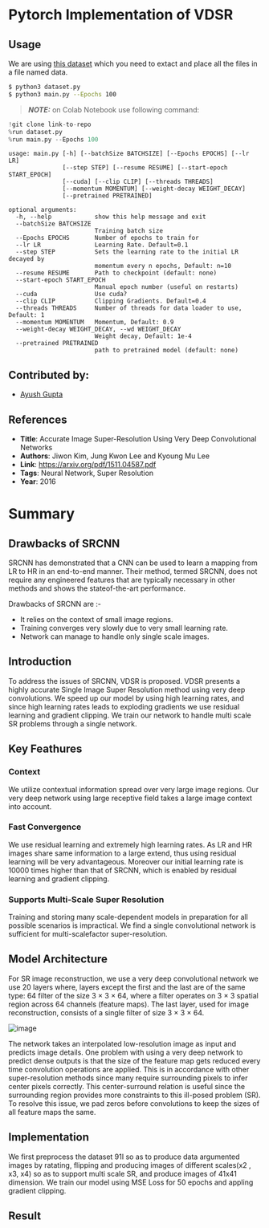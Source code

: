 # Pytorch Implementation of VDSR 
## Usage

We are using [this dataset](http://www.wisdom.weizmann.ac.il/%7Evision/SpaceTimeActions.html) which you need to extact and place all the files in a file named data. 

```bash
$ python3 dataset.py
$ python3 main.py --Epochs 100
```
> **_NOTE:_** on Colab Notebook use following command:
```python
!git clone link-to-repo
%run dataset.py
%run main.py --Epochs 100
```
```
usage: main.py [-h] [--batchSize BATCHSIZE] [--Epochs EPOCHS] [--lr LR]
               [--step STEP] [--resume RESUME] [--start-epoch START_EPOCH]
               [--cuda] [--clip CLIP] [--threads THREADS]
               [--momentum MOMENTUM] [--weight-decay WEIGHT_DECAY]
               [--pretrained PRETRAINED]

optional arguments:
  -h, --help            show this help message and exit
  --batchSize BATCHSIZE
                        Training batch size
  --Epochs EPOCHS       Number of epochs to train for
  --lr LR               Learning Rate. Default=0.1
  --step STEP           Sets the learning rate to the initial LR decayed by
                        momentum every n epochs, Default: n=10
  --resume RESUME       Path to checkpoint (default: none)
  --start-epoch START_EPOCH
                        Manual epoch number (useful on restarts)
  --cuda                Use cuda?
  --clip CLIP           Clipping Gradients. Default=0.4
  --threads THREADS     Number of threads for data loader to use, Default: 1
  --momentum MOMENTUM   Momentum, Default: 0.9
  --weight-decay WEIGHT_DECAY, --wd WEIGHT_DECAY
                        Weight decay, Default: 1e-4
  --pretrained PRETRAINED
                        path to pretrained model (default: none)
```
## Contributed by:
* [Ayush Gupta](https://github.com/ayush12gupta)

## References

* **Title**: Accurate Image Super-Resolution Using Very Deep Convolutional Networks
* **Authors**: Jiwon Kim, Jung Kwon Lee and Kyoung Mu Lee
* **Link**: https://arxiv.org/pdf/1511.04587.pdf
* **Tags**: Neural Network, Super Resolution
* **Year**: 2016

# Summary

## Drawbacks of SRCNN

SRCNN has demonstrated that a CNN can be used to learn a mapping from LR to HR in an end-to-end manner. Their method, termed SRCNN, does
not require any engineered features that are typically necessary in other methods and shows the stateof-the-art performance.

Drawbacks of SRCNN are :-
  * It relies on the context of small image regions.
  * Training converges very slowly due to very small learning rate.
  * Network can manage to handle only single scale images.

## Introduction

To address the issues of SRCNN, VDSR is proposed. VDSR presents a highly accurate Single Image Super Resolution method using very deep 
convolutions. We speed up our model by using high learning rates, and since high learning rates leads to exploding gradients we use residual learning and gradient clipping. We train our network to handle multi scale SR problems through a single network.

## Key Feathures

### Context 

We utilize contextual information spread over very large image regions. Our very deep network using large receptive field takes a large image context
into account.

### Fast Convergence

We use residual learning and extremely high learning rates. As LR and HR images share same information to a large extend, thus using residual learning will be very advantageous. 
Moreover our initial learning rate is 10000 times higher than that of SRCNN, which is enabled by residual learning and gradient clipping.

### Supports Multi-Scale Super Resolution

Training and storing many scale-dependent models in preparation for all possible scenarios is impractical.
We find a single convolutional network is sufficient for multi-scalefactor super-resolution.

## Model Architecture

For SR image reconstruction, we use a very deep convolutional network we use 20 layers
where, layers except the first and the last are of the same type: 64 filter of the size 3 × 3 × 64, where a filter operates
on 3 × 3 spatial region across 64 channels (feature maps). The last layer,
used for image reconstruction, consists of a single filter of size 3 × 3 × 64.

![image](https://www.researchgate.net/publication/334653242/figure/fig2/AS:784189184028680@1563976679849/Network-structure-of-VDSR-used-in-this-paper-ILR-interpolated-low-resolution-image.png)

The network takes an interpolated low-resolution image as input and predicts image details.
One problem with using a very deep network to predict dense outputs is that the size of the feature map gets reduced every time convolution operations are applied.
This is in accordance with other super-resolution methods since many require surrounding pixels to infer center pixels correctly. This center-surround relation is useful since the surrounding region provides more constraints to this ill-posed problem (SR).
To resolve this issue, we pad zeros before convolutions to keep the sizes of all feature maps the same.

## Implementation

We first preprocess the dataset 91I so as to produce data argumented images by ratating, flipping and producing images of different scales(x2 , x3, x4) so as to support multi scale SR, and produce images of 41x41 dimension. 
We train our model using  MSE Loss for 50 epochs and appling gradient clipping.

## Result

